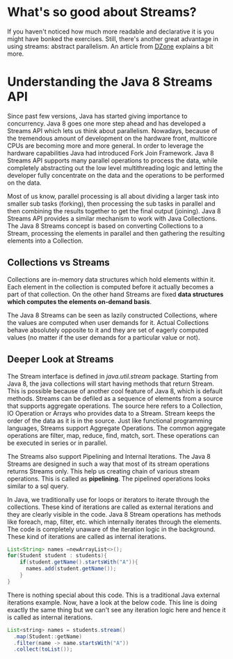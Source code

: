 # What's so good about Streams?
If you haven't noticed how much more readable and declarative it is you might have bonked the exercises.
Still, there's another great advantage in using streams: abstract parallelism.
An article from [DZone](https://dzone.com/articles/understanding-java-8-streams-1) explains a bit more.

# Understanding the Java 8 Streams API
Since past few versions, Java has started giving importance to concurrency. 
Java 8 goes one more step ahead and has developed a Streams API which lets us think about parallelism. 
Nowadays, because of the tremendous amount of development  on the hardware front, multicore CPUs are becoming more and more general. 
In order to leverage the hardware capabilities Java had introduced Fork Join Framework. 
Java 8 Streams API supports many parallel operations to process the data, 
while completely abstracting out the low level multithreading logic 
and letting the developer fully concentrate on the data and the operations to be performed on the data.

Most of us know, parallel processing is all about dividing a larger task into smaller sub tasks (forking), 
then processing the sub tasks in parallel and then  combining the results together to get the final output (joining). 
Java 8 Streams API provides a similar mechanism to work with Java Collections. 
The Java 8 Streams concept is based on converting Collections to a Stream, processing the elements in parallel and then gathering the resulting elements into a Collection.

## Collections vs Streams
Collections are in-memory data structures which hold elements within it. 
Each element in the collection is computed before it actually becomes a part of that collection. 
On the other hand Streams are fixed **data structures which computes the elements on-demand basis**.

The Java 8 Streams can be seen as lazily constructed Collections, where the values are computed when user demands for it. 
Actual Collections behave absolutely opposite to it and they are set of eagerly computed values (no matter if the user demands for a particular value or not).

## Deeper Look at Streams
The Stream interface is defined in *java.util.stream* package. 
Starting from Java 8, the java collections will start having methods that return Stream. 
This is possible because of another cool feature of Java 8, which is default methods. 
Streams can be defiled as a sequence of elements from a source that supports aggregate operations.
The source here refers to a Collection, IO Operation or Arrays who provides data to a Stream. 
Stream keeps the order of the data as it is in the source. 
Just like functional programming languages, Streams support Aggregate Operations. 
The common aggregate operations are filter, map, reduce, find, match, sort. 
These operations can be executed in series or in parallel.

The Streams also support Pipelining and Internal Iterations. 
The Java 8 Streams are designed in such a way that most of its stream operations returns Streams only. 
This help us creating chain of various stream operations. 
This is called as **pipelining**. 
The pipelined operations looks similar to a sql query.

In Java, we traditionally use for loops or iterators to iterate through the collections. 
These kind of iterations are called as external iterations and they are clearly visible in the code. 
Java 8 Stream operations has methods like foreach, map, filter, etc. which internally iterates through the elements. 
The code is completely unaware of the iteration logic in the background. 
These kind of iterations are called as internal iterations.

````java
List<String> names =newArrayList<>();
for(Student student : students){
    if(student.getName().startsWith("A")){
      names.add(student.getName());
    }
}
````

There is nothing special about this code. 
This is a traditional Java external iterations example. 
Now, have a look at the below code. 
This line is doing exactly the same thing but we can't see any iteration logic here and hence it is called as internal iterations.

````java
List<string> names = students.stream()
  .map(Student::getName)
  .filter(name -> name.startsWith("A"))
  .collect(toList());
````